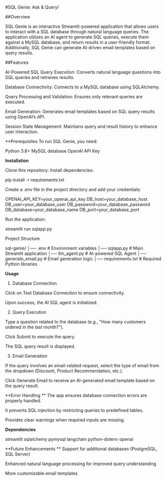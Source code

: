 #SQL Genie: Ask & Query!

##Overview

SQL Genie is an interactive Streamlit-powered application that allows users to interact with a SQL database through natural language queries. The application utilizes an AI agent to generate SQL queries, execute them against a MySQL database, and return results in a user-friendly format. Additionally, SQL Genie can generate AI-driven email templates based on query results.

##Features

AI-Powered SQL Query Execution: Converts natural language questions into SQL queries and retrieves results.

Database Connectivity: Connects to a MySQL database using SQLAlchemy.

Query Processing and Validation: Ensures only relevant queries are executed.

Email Generation: Generates email templates based on SQL query results using OpenAI’s API.

Session State Management: Maintains query and result history to enhance user interaction.

**Prerequisites
To run SQL Genie, you need:

Python 3.8+
MySQL database
OpenAI API Key

**Installation**

Clone this repository:
Install dependencies:

pip install -r requirements.txt

Create a .env file in the project directory and add your credentials:

OPENAI_API_KEY=your_openai_api_key
DB_host=your_database_host
DB_user=your_database_user
DB_password=your_database_password
DB_database=your_database_name
DB_port=your_database_port

Run the application:

streamlit run sqlapp.py

Project Structure

sql-genie/
│── .env                         # Environment variables
│── sqlapp.py                    # Main Streamlit application
│── llm_agent.py                  # AI-powered SQL Agent
│── generate_email.py             # Email generation logic
│── requirements.txt              # Required Python libraries

**Usage**

1. Database Connection

Click on Test Database Connection to ensure connectivity.

Upon success, the AI SQL agent is initialized.

2. Query Execution

Type a question related to the database (e.g., "How many customers ordered in the last month?").

Click Submit to execute the query.

The SQL query result is displayed.

3. Email Generation

If the query involves an email-related request, select the type of email from the dropdown (Discount, Product Recommendation, etc.).

Click Generate Email to receive an AI-generated email template based on the query result.

**Error Handling
**
The app ensures database connection errors are properly handled.

It prevents SQL injection by restricting queries to predefined tables.

Provides clear warnings when required inputs are missing.

**Dependencies**

streamlit
sqlalchemy
pymysql
langchain
python-dotenv
openai

**Future Enhancements
**
Support for additional databases (PostgreSQL, SQL Server)

Enhanced natural language processing for improved query understanding

More customizable email templates
